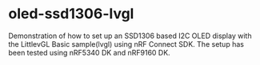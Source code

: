 # oled-ssd1306-lvgl
Demonstration of how to set up an SSD1306 based I2C OLED display with the LittlevGL Basic sample(lvgl) using nRF Connect SDK. The setup has been tested using nRF5340 DK and nRF9160 DK.
